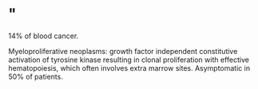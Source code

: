 # "

14% of blood cancer.

Myeloproliferative neoplasms: growth factor independent constitutive activation of tyrosine kinase resulting in clonal proliferation with effective hematopoiesis, which often involves extra marrow sites.
Asymptomatic in 50% of patients.
